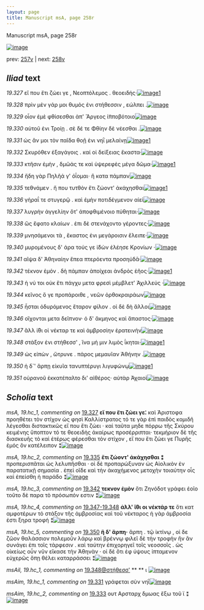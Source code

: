 ```yaml
---
layout: page
title: Manuscript msA, page 258r
---
```


Manuscript msA, page 258r

[![image](http://www.homermultitext.org/iipsrv?OBJ=IIP,1.0&FIF=/project/homer/pyramidal/deepzoom/hmt/vaimg/2017a/VA258RN_0429.tif&WID=100&CVT=JPEG)](http://www.homermultitext.org/ict2/?urn=urn:cite2:hmt:vaimg.2017a:VA258RN_0429)

prev:  [257v](../257v) | next:  [258v](../258v)

## *Iliad* text

*19.327* <a id="19.327"/> εἴ που ἔτι ζώει γε , Νεοπτόλεμος . θεοειδής·[![image](http://www.homermultitext.org/iipsrv?OBJ=IIP,1.0&FIF=/project/homer/pyramidal/deepzoom/hmt/vaimg/2017a/VA258RN_0429.tif&RGN=0.189,0.2014,0.386,0.0323&WID=1000&CVT=JPEG)](http://www.homermultitext.org/ict2/?urn=urn:cite2:hmt:vaimg.2017a:VA258RN_0429@0.189,0.2014,0.386,0.0323)[1](#msA_19.hc_1)

*19.328* <a id="19.328"/> πρὶν μὲν γάρ μοι θυμὸς ἐνι στήθεσσιν , εώλπει .[![image](http://www.homermultitext.org/iipsrv?OBJ=IIP,1.0&FIF=/project/homer/pyramidal/deepzoom/hmt/vaimg/2017a/VA258RN_0429.tif&RGN=0.19,0.2254,0.394,0.0323&WID=1000&CVT=JPEG)](http://www.homermultitext.org/ict2/?urn=urn:cite2:hmt:vaimg.2017a:VA258RN_0429@0.19,0.2254,0.394,0.0323)

*19.329* <a id="19.329"/> οἶον ἐμὲ φθίσεσθαι ἀπ' Ἄργεος ἱ̈πποβότοιο[![image](http://www.homermultitext.org/iipsrv?OBJ=IIP,1.0&FIF=/project/homer/pyramidal/deepzoom/hmt/vaimg/2017a/VA258RN_0429.tif&RGN=0.189,0.2427,0.373,0.0323&WID=1000&CVT=JPEG)](http://www.homermultitext.org/ict2/?urn=urn:cite2:hmt:vaimg.2017a:VA258RN_0429@0.189,0.2427,0.373,0.0323)

*19.330* <a id="19.330"/> αὐτοῦ ἐνι Τροίῃ . σὲ δέ τε Φθίην δὲ νέεσθαι .[![image](http://www.homermultitext.org/iipsrv?OBJ=IIP,1.0&FIF=/project/homer/pyramidal/deepzoom/hmt/vaimg/2017a/VA258RN_0429.tif&RGN=0.188,0.2607,0.373,0.0323&WID=1000&CVT=JPEG)](http://www.homermultitext.org/ict2/?urn=urn:cite2:hmt:vaimg.2017a:VA258RN_0429@0.188,0.2607,0.373,0.0323)

*19.331* <a id="19.331"/> ὡς ἄν μοι τὸν παῖδα θοῇ ἐνι νηῒ μελαίνῃ[![image](http://www.homermultitext.org/iipsrv?OBJ=IIP,1.0&FIF=/project/homer/pyramidal/deepzoom/hmt/vaimg/2017a/VA258RN_0429.tif&RGN=0.188,0.2802,0.39,0.0353&WID=1000&CVT=JPEG)](http://www.homermultitext.org/ict2/?urn=urn:cite2:hmt:vaimg.2017a:VA258RN_0429@0.188,0.2802,0.39,0.0353)[1](#msAim_19.hc_1)

*19.332* <a id="19.332"/> Σκυρόθεν ἐξαγάγοις . καί οἱ δείξειας ἕκαστα·[![image](http://www.homermultitext.org/iipsrv?OBJ=IIP,1.0&FIF=/project/homer/pyramidal/deepzoom/hmt/vaimg/2017a/VA258RN_0429.tif&RGN=0.187,0.2975,0.402,0.0346&WID=1000&CVT=JPEG)](http://www.homermultitext.org/ict2/?urn=urn:cite2:hmt:vaimg.2017a:VA258RN_0429@0.187,0.2975,0.402,0.0346)

*19.333* <a id="19.333"/> κτῆσιν ἐμὴν , δμῶάς τε καὶ ὑψερεφὲς μέγα δῶμα·[![image](http://www.homermultitext.org/iipsrv?OBJ=IIP,1.0&FIF=/project/homer/pyramidal/deepzoom/hmt/vaimg/2017a/VA258RN_0429.tif&RGN=0.187,0.3193,0.43,0.0353&WID=1000&CVT=JPEG)](http://www.homermultitext.org/ict2/?urn=urn:cite2:hmt:vaimg.2017a:VA258RN_0429@0.187,0.3193,0.43,0.0353)[1](#msAim_19.hc_2)

*19.334* <a id="19.334"/> ἤδη γὰρ Πηλῆά γ' ὀΐομαι· ἢ κατα πάμπαν[![image](http://www.homermultitext.org/iipsrv?OBJ=IIP,1.0&FIF=/project/homer/pyramidal/deepzoom/hmt/vaimg/2017a/VA258RN_0429.tif&RGN=0.184,0.3351,0.357,0.0361&WID=1000&CVT=JPEG)](http://www.homermultitext.org/ict2/?urn=urn:cite2:hmt:vaimg.2017a:VA258RN_0429@0.184,0.3351,0.357,0.0361)

*19.335* <a id="19.335"/> τεθνάμεν . ἤ που τυτθὸν ἔτι ζώοντ' ἀκάχησθαι[![image](http://www.homermultitext.org/iipsrv?OBJ=IIP,1.0&FIF=/project/homer/pyramidal/deepzoom/hmt/vaimg/2017a/VA258RN_0429.tif&RGN=0.181,0.3591,0.404,0.0361&WID=1000&CVT=JPEG)](http://www.homermultitext.org/ict2/?urn=urn:cite2:hmt:vaimg.2017a:VA258RN_0429@0.181,0.3591,0.404,0.0361)[1](#msA_19.hc_2)

*19.336* <a id="19.336"/> γήραΐ τε στυγερῷ . καὶ ἐμὴν ποτιδέγμενον αἰεὶ[![image](http://www.homermultitext.org/iipsrv?OBJ=IIP,1.0&FIF=/project/homer/pyramidal/deepzoom/hmt/vaimg/2017a/VA258RN_0429.tif&RGN=0.18,0.3764,0.404,0.0361&WID=1000&CVT=JPEG)](http://www.homermultitext.org/ict2/?urn=urn:cite2:hmt:vaimg.2017a:VA258RN_0429@0.18,0.3764,0.404,0.0361)

*19.337* <a id="19.337"/> λυγρὴν ἀγγελίην ὅτ' ἀποφθιμένοιο πύθηται·[![image](http://www.homermultitext.org/iipsrv?OBJ=IIP,1.0&FIF=/project/homer/pyramidal/deepzoom/hmt/vaimg/2017a/VA258RN_0429.tif&RGN=0.18,0.3989,0.397,0.0323&WID=1000&CVT=JPEG)](http://www.homermultitext.org/ict2/?urn=urn:cite2:hmt:vaimg.2017a:VA258RN_0429@0.18,0.3989,0.397,0.0323)

*19.338* <a id="19.338"/> ὣς ἔφατο κλαίων . ἐπι δὲ στενάχοντο γέροντες·[![image](http://www.homermultitext.org/iipsrv?OBJ=IIP,1.0&FIF=/project/homer/pyramidal/deepzoom/hmt/vaimg/2017a/VA258RN_0429.tif&RGN=0.182,0.4147,0.397,0.0323&WID=1000&CVT=JPEG)](http://www.homermultitext.org/ict2/?urn=urn:cite2:hmt:vaimg.2017a:VA258RN_0429@0.182,0.4147,0.397,0.0323)

*19.339* <a id="19.339"/> μνησάμενοι τὰ , ἕκαστος ἐνι μεγάροισιν ἔλειπε·[![image](http://www.homermultitext.org/iipsrv?OBJ=IIP,1.0&FIF=/project/homer/pyramidal/deepzoom/hmt/vaimg/2017a/VA258RN_0429.tif&RGN=0.184,0.4343,0.428,0.0323&WID=1000&CVT=JPEG)](http://www.homermultitext.org/ict2/?urn=urn:cite2:hmt:vaimg.2017a:VA258RN_0429@0.184,0.4343,0.428,0.0323)

*19.340* <a id="19.340"/> μυρομένους δ' άρα τούς γε ἰ̈δὼν ἐλέησε Κρονίων ·[![image](http://www.homermultitext.org/iipsrv?OBJ=IIP,1.0&FIF=/project/homer/pyramidal/deepzoom/hmt/vaimg/2017a/VA258RN_0429.tif&RGN=0.186,0.453,0.444,0.0308&WID=1000&CVT=JPEG)](http://www.homermultitext.org/ict2/?urn=urn:cite2:hmt:vaimg.2017a:VA258RN_0429@0.186,0.453,0.444,0.0308)

*19.341* <a id="19.341"/> αῖψα δ' Ἀθηναίην ἔπεα πτερόεντα προσηύδᾱ·[![image](http://www.homermultitext.org/iipsrv?OBJ=IIP,1.0&FIF=/project/homer/pyramidal/deepzoom/hmt/vaimg/2017a/VA258RN_0429.tif&RGN=0.186,0.4718,0.429,0.0308&WID=1000&CVT=JPEG)](http://www.homermultitext.org/ict2/?urn=urn:cite2:hmt:vaimg.2017a:VA258RN_0429@0.186,0.4718,0.429,0.0308)

*19.342* <a id="19.342"/> τέκνον ἐμόν . δὴ πάμπαν ἀποίχεαι ἀνδρὸς ἑῆος·[![image](http://www.homermultitext.org/iipsrv?OBJ=IIP,1.0&FIF=/project/homer/pyramidal/deepzoom/hmt/vaimg/2017a/VA258RN_0429.tif&RGN=0.183,0.4921,0.455,0.0323&WID=1000&CVT=JPEG)](http://www.homermultitext.org/ict2/?urn=urn:cite2:hmt:vaimg.2017a:VA258RN_0429@0.183,0.4921,0.455,0.0323)[1](#msA_19.hc_3)

*19.343* <a id="19.343"/> ἠ νύ τοι οὐκ ἔτι πάγχυ μετα φρεσὶ μέμβλετ' Ἀχιλλεύς ·[![image](http://www.homermultitext.org/iipsrv?OBJ=IIP,1.0&FIF=/project/homer/pyramidal/deepzoom/hmt/vaimg/2017a/VA258RN_0429.tif&RGN=0.186,0.5101,0.443,0.0383&WID=1000&CVT=JPEG)](http://www.homermultitext.org/ict2/?urn=urn:cite2:hmt:vaimg.2017a:VA258RN_0429@0.186,0.5101,0.443,0.0383)

*19.344* <a id="19.344"/> κεῖνος ὅ γε προπάροιθε , νεῶν ὀρθοκραιράων[![image](http://www.homermultitext.org/iipsrv?OBJ=IIP,1.0&FIF=/project/homer/pyramidal/deepzoom/hmt/vaimg/2017a/VA258RN_0429.tif&RGN=0.188,0.5304,0.418,0.0323&WID=1000&CVT=JPEG)](http://www.homermultitext.org/ict2/?urn=urn:cite2:hmt:vaimg.2017a:VA258RN_0429@0.188,0.5304,0.418,0.0323)

*19.345* <a id="19.345"/> ἧσται ὀδυρόμενος ἕταρον φίλον . οἱ δὲ δὴ ἄλλοι[![image](http://www.homermultitext.org/iipsrv?OBJ=IIP,1.0&FIF=/project/homer/pyramidal/deepzoom/hmt/vaimg/2017a/VA258RN_0429.tif&RGN=0.186,0.5485,0.391,0.0323&WID=1000&CVT=JPEG)](http://www.homermultitext.org/ict2/?urn=urn:cite2:hmt:vaimg.2017a:VA258RN_0429@0.186,0.5485,0.391,0.0323)

*19.346* <a id="19.346"/> οἴχονται μετα δεῖπνον· ὁ δ' ἄκμηνος καὶ ἄπαστος·[![image](http://www.homermultitext.org/iipsrv?OBJ=IIP,1.0&FIF=/project/homer/pyramidal/deepzoom/hmt/vaimg/2017a/VA258RN_0429.tif&RGN=0.184,0.568,0.429,0.0323&WID=1000&CVT=JPEG)](http://www.homermultitext.org/ict2/?urn=urn:cite2:hmt:vaimg.2017a:VA258RN_0429@0.184,0.568,0.429,0.0323)

*19.347* <a id="19.347"/> ἂλλ ἰ̈́θι οἱ νέκταρ τε καὶ ἀμβροσίην ἐρατεινὴν[![image](http://www.homermultitext.org/iipsrv?OBJ=IIP,1.0&FIF=/project/homer/pyramidal/deepzoom/hmt/vaimg/2017a/VA258RN_0429.tif&RGN=0.184,0.5875,0.429,0.0323&WID=1000&CVT=JPEG)](http://www.homermultitext.org/ict2/?urn=urn:cite2:hmt:vaimg.2017a:VA258RN_0429@0.184,0.5875,0.429,0.0323)

*19.348* <a id="19.348"/> στάξον ἐνι στήθεσσ' , ἵνα μή μιν λιμὸς ΐκηται·[![image](http://www.homermultitext.org/iipsrv?OBJ=IIP,1.0&FIF=/project/homer/pyramidal/deepzoom/hmt/vaimg/2017a/VA258RN_0429.tif&RGN=0.185,0.6078,0.412,0.0323&WID=1000&CVT=JPEG)](http://www.homermultitext.org/ict2/?urn=urn:cite2:hmt:vaimg.2017a:VA258RN_0429@0.185,0.6078,0.412,0.0323)[1](#msAil_19.hc_1)

*19.349* <a id="19.349"/> ὡς εἰπὼν , ὤτρυνε . πάρος μεμαυῖαν Ἀθήνην .[![image](http://www.homermultitext.org/iipsrv?OBJ=IIP,1.0&FIF=/project/homer/pyramidal/deepzoom/hmt/vaimg/2017a/VA258RN_0429.tif&RGN=0.184,0.6228,0.412,0.0323&WID=1000&CVT=JPEG)](http://www.homermultitext.org/ict2/?urn=urn:cite2:hmt:vaimg.2017a:VA258RN_0429@0.184,0.6228,0.412,0.0323)

*19.350* <a id="19.350"/> ἡ δ`' ἅρπῃ εἰκυῖα τανυπτέρυγι λιγυφώνῳ[![image](http://www.homermultitext.org/iipsrv?OBJ=IIP,1.0&FIF=/project/homer/pyramidal/deepzoom/hmt/vaimg/2017a/VA258RN_0429.tif&RGN=0.188,0.6424,0.386,0.0338&WID=1000&CVT=JPEG)](http://www.homermultitext.org/ict2/?urn=urn:cite2:hmt:vaimg.2017a:VA258RN_0429@0.188,0.6424,0.386,0.0338)[1](#msA_19.hc_5)

*19.351* <a id="19.351"/> οὐρανοῦ ἐκκατέπαλτο δι' αἰθέρος· αὐτὰρ Ἀχαιοὶ[![image](http://www.homermultitext.org/iipsrv?OBJ=IIP,1.0&FIF=/project/homer/pyramidal/deepzoom/hmt/vaimg/2017a/VA258RN_0429.tif&RGN=0.186,0.6642,0.419,0.0353&WID=1000&CVT=JPEG)](http://www.homermultitext.org/ict2/?urn=urn:cite2:hmt:vaimg.2017a:VA258RN_0429@0.186,0.6642,0.419,0.0353)

## *Scholia* text

*msA, 19.hc_1, commenting on* [19.327](#19.327)  <a id="msA_19.hc_1"/> **εἴ που ἔτι ζώει γε⁚** καὶ Ἀριστοφα προηθέτει τὸν στίχον ὡς φησὶ Καλλίστρατος τό τε γὰρ ἐπὶ παιδὸς κομιδῆ λέγεσθαι διστακτικῶς εἴ που ἔτι ζώει · καὶ ταῦτα μηδε πόρρω τῆς Σκύρου κειμένης ὕποπτον τό τε θεοειδὴς ἀκαίρως προσέρριπται· τεκμήριον δὲ τῆς διασκευῆς τὸ καὶ ἑτέρως φέρεσθαι τὸν στίχον , εἴ που ἔτι ζώει γε Πυρῆς ἐμός ὃν κατέλειπον ⁑[![image](http://www.homermultitext.org/iipsrv?OBJ=IIP,1.0&FIF=/project/homer/pyramidal/deepzoom/hmt/vaimg/2017a/VA258RN_0429.tif&RGN=0.205,0.0909,0.627,0.0624&WID=1000&CVT=JPEG)](http://www.homermultitext.org/ict2/?urn=urn:cite2:hmt:vaimg.2017a:VA258RN_0429@0.205,0.0909,0.627,0.0624)

*msA, 19.hc_2, commenting on* [19.335](#19.335)  <a id="msA_19.hc_2"/> **ἔτι ζώοντ' ἀκάχησθαι ⁑** προπερισπᾶται ὡς λελυπῆσθαι · οἱ δὲ προπαρώξυναν ὡς Αἰολικὸν ἐν παρατατικῇ σημασία . ἐπεὶ οῖδε καὶ τὴν ἀκαχήμενος μετοχὴν τοιαύτην οἶς καὶ ἐπείσθη ἡ παράδο ⁑[![image](http://www.homermultitext.org/iipsrv?OBJ=IIP,1.0&FIF=/project/homer/pyramidal/deepzoom/hmt/vaimg/2017a/VA258RN_0429.tif&RGN=0.615,0.3681,0.212,0.0879&WID=1000&CVT=JPEG)](http://www.homermultitext.org/ict2/?urn=urn:cite2:hmt:vaimg.2017a:VA258RN_0429@0.615,0.3681,0.212,0.0879)

*msA, 19.hc_3, commenting on* [19.342](#19.342)  <a id="msA_19.hc_3"/> **τεκνον ἐμὸν** ὅτι Ζηνόδοτ γράφει ἑοῖο τοῦτο δὲ παρα τὸ πρόσωπόν εστιν ⁑[![image](http://www.homermultitext.org/iipsrv?OBJ=IIP,1.0&FIF=/project/homer/pyramidal/deepzoom/hmt/vaimg/2017a/VA258RN_0429.tif&RGN=0.615,0.4448,0.215,0.0331&WID=1000&CVT=JPEG)](http://www.homermultitext.org/ict2/?urn=urn:cite2:hmt:vaimg.2017a:VA258RN_0429@0.615,0.4448,0.215,0.0331)

*msA, 19.hc_4, commenting on* [19.347-19.348](#19.347-19.348)  <a id="msA_19.hc_4"/> **ἀλλ' ἴ̈θι οι νέκτάρ τε** ὅτι κατ αμφοτέρων τὸ στάξον τῆς ἀμβροσίας καὶ τοῦ νέκταρος ἡ γὰρ ἀμβροσία ἐστι ξηρα τροφή ⁑[![image](http://www.homermultitext.org/iipsrv?OBJ=IIP,1.0&FIF=/project/homer/pyramidal/deepzoom/hmt/vaimg/2017a/VA258RN_0429.tif&RGN=0.628,0.4658,0.195,0.0548&WID=1000&CVT=JPEG)](http://www.homermultitext.org/ict2/?urn=urn:cite2:hmt:vaimg.2017a:VA258RN_0429@0.628,0.4658,0.195,0.0548)

*msA, 19.hc_5, commenting on* [19.350](#19.350)  <a id="msA_19.hc_5"/> **ἣ δ' ἅρπη·** ἅρπη . τῷ ἰκτίνῳ , οἱ δε ζῶον θαλάσσιον πολεμοῦν λάρῳ καὶ βρέννῳ φιλεῖ δὲ τὴν τροφήν ἣν ἂν συνάγει ἐπι τοῖς τάρφεσιν . καὶ ταύτην ἐπιχορηγεῖ τοῖς νεοσσοῖς . ὡς οἱκείως οὖν νῦν εἴκασε τὴν Ἀθηνὰν · οἱ δὲ ὅτι ἐφ ύψους ἱπταμενον εὐχερῶς ὅπῃ θέλει καταρράσσει ⁑[![image](http://www.homermultitext.org/iipsrv?OBJ=IIP,1.0&FIF=/project/homer/pyramidal/deepzoom/hmt/vaimg/2017a/VA258RN_0429.tif&RGN=0.182,0.6965,0.621,0.0571&WID=1000&CVT=JPEG)](http://www.homermultitext.org/ict2/?urn=urn:cite2:hmt:vaimg.2017a:VA258RN_0429@0.182,0.6965,0.621,0.0571)

*msAil, 19.hc_1, commenting on* [19.348@στήθεσσ'](#19.348@στήθεσσ')  <a id="msAil_19.hc_1"/> **					 				** 					 ι 				[![image](http://www.homermultitext.org/iipsrv?OBJ=IIP,1.0&FIF=/project/homer/pyramidal/deepzoom/hmt/vaimg/2017a/VA258RN_0429.tif&RGN=0.341,0.6063,0.012,0.0113&WID=1000&CVT=JPEG)](http://www.homermultitext.org/ict2/?urn=urn:cite2:hmt:vaimg.2017a:VA258RN_0429@0.341,0.6063,0.012,0.0113)

*msAim, 19.hc_1, commenting on* [19.331](#19.331)  <a id="msAim_19.hc_1"/> γράφεται σὺν νηῒ[![image](http://www.homermultitext.org/iipsrv?OBJ=IIP,1.0&FIF=/project/homer/pyramidal/deepzoom/hmt/vaimg/2017a/VA258RN_0429.tif&RGN=0.576,0.284,0.064,0.0308&WID=1000&CVT=JPEG)](http://www.homermultitext.org/ict2/?urn=urn:cite2:hmt:vaimg.2017a:VA258RN_0429@0.576,0.284,0.064,0.0308)

*msAim, 19.hc_2, commenting on* [19.333](#19.333)  <a id="msAim_19.hc_2"/> ουτ Αρσταρχ δμωας ἔξω τοῦ ϊ ⁑[![image](http://www.homermultitext.org/iipsrv?OBJ=IIP,1.0&FIF=/project/homer/pyramidal/deepzoom/hmt/vaimg/2017a/VA258RN_0429.tif&RGN=0.607,0.3268,0.082,0.0353&WID=1000&CVT=JPEG)](http://www.homermultitext.org/ict2/?urn=urn:cite2:hmt:vaimg.2017a:VA258RN_0429@0.607,0.3268,0.082,0.0353)